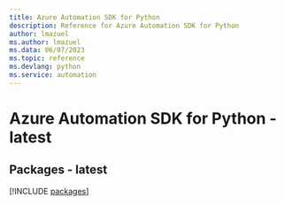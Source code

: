 ```yaml
---
title: Azure Automation SDK for Python
description: Reference for Azure Automation SDK for Python
author: lmazuel
ms.author: lmazuel
ms.data: 06/07/2023
ms.topic: reference
ms.devlang: python
ms.service: automation
---
```

# Azure Automation SDK for Python - latest
## Packages - latest
[!INCLUDE [packages](automation-index.md)]